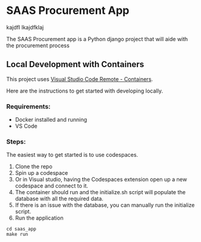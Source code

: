 # SAAS Procurement App 
kajdfl
lkajdfklaj

The SAAS Procurement app is a Python django project that will aide with the procurement process

## Local Development with Containers

This project uses [Visual Studio Code Remote - Containers](https://code.visualstudio.com/docs/remote/containers).

Here are the instructions to get started with developing locally.

### Requirements:

- Docker installed and running
- VS Code


### Steps:

The easiest way to get started is to use codespaces. 

1. Clone the repo
2. Spin up a codespace
3. Or in Visual studio, having the Codespaces extension open up a new codespace and connect to it.
4. The container should run and the initialize.sh script will populate the database with all the required data.
5. If there is an issue with the database, you can manually run the initialize script. 
6.  Run the application
```
cd saas_app
make run
``` 

